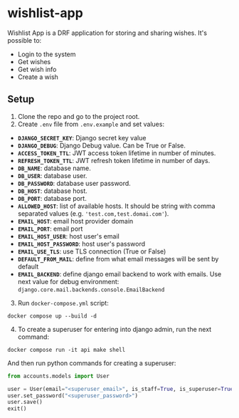 # wishlist-app

Wishlist App is a DRF application for storing and sharing wishes.
It's possible to:

- Login to the system
- Get wishes
- Get wish info
- Create a wish

## Setup

1. Clone the repo and go to the project root.
2. Create `.env` file from `.env.example` and set values:

- **`DJANGO_SECRET_KEY`**: Django secret key value
- **`DJANGO_DEBUG`**: Django Debug value. Can be True or False.
- **`ACCESS_TOKEN_TTL`**: JWT access token lifetime in number of minutes.
- **`REFRESH_TOKEN_TTL`**: JWT refresh token lifetime in number of days.
- **`DB_NAME`**: database name.
- **`DB_USER`**: database user.
- **`DB_PASSWORD`**: database user password.
- **`DB_HOST`**: database host.
- **`DB_PORT`**: database port.
- **`ALLOWED_HOST`**: list of available hosts. It should be string with comma separated values (e.g.
  `'test.com,test.domai.com'`).
- **`EMAIL_HOST`**: email host provider domain
- **`EMAIL_PORT`**: email port
- **`EMAIL_HOST_USER`**: host user's email
- **`EMAIL_HOST_PASSWORD`**: host user's password
- **`EMAIL_USE_TLS`**: use TLS connection (True or False)
- **`DEFAULT_FROM_MAIL`**: define from what email messages will be sent by default
- **`EMAIL_BACKEND`**: define django email backend to work with emails. Use next value for debug environment:
  `django.core.mail.backends.console.EmailBackend`

3. Run `docker-compose.yml` script:

```shell
docker compose up --build -d
```

4. To create a superuser for entering into django admin, run the next command:

```shell
docker compose run -it api make shell
```

And then run python commands for creating a superuser:

```python
from accounts.models import User

user = User(email="<superuser_email>", is_staff=True, is_superuser=True)
user.set_password("<superuser_password>")
user.save()
exit()
```
